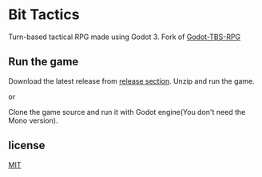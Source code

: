 # Bit Tactics

Turn-based tactical RPG made using Godot 3. Fork of [Godot-TBS-RPG](https://github.com/mikasasukasa/Godot-TBS-RPG)

## Run the game

Download the latest release from [release section](https://github.com/steambap/bit-tactics/releases). Unzip and run the game.

or

Clone the game source and run it with Godot engine(You don't need the Mono version).

## license
[MIT](LICENSE)

